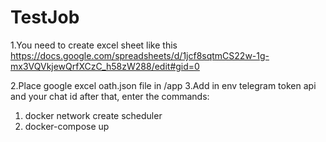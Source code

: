 # TestJob
1.You need to create excel sheet like this
https://docs.google.com/spreadsheets/d/1jcf8sqtmCS22w-1g-mx3VQVkjewQrfXCzC_h58zW288/edit#gid=0

2.Place google excel oath.json file in /app
3.Add in env telegram token api and your chat id
after that, enter the commands:
  1. docker network create scheduler
  2. docker-compose up
